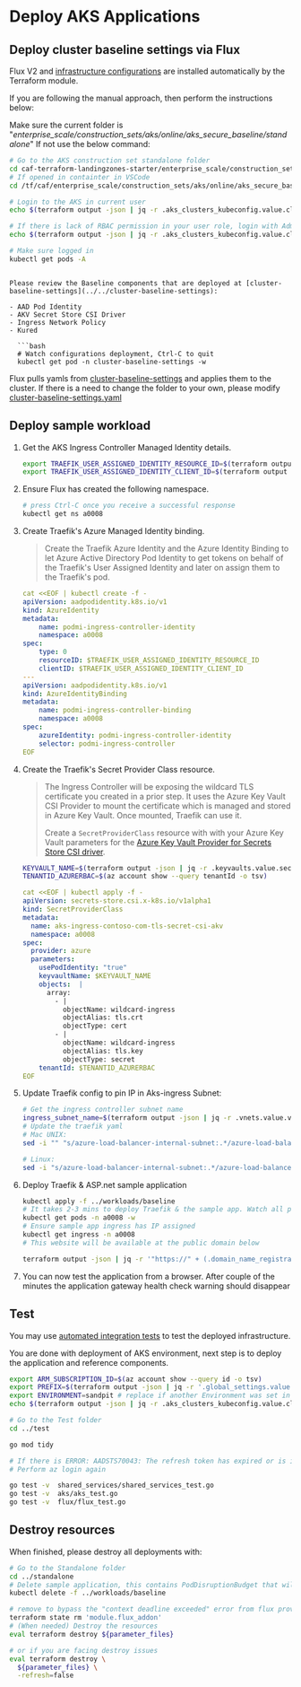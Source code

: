 # Deploy AKS Applications

## Deploy cluster baseline settings via Flux

Flux V2 and [infrastructure configurations](../../cluster-baseline-settings) are installed automatically by the Terraform module.

If you are following the manual approach, then perform the instructions below:

Make sure the current folder is "*enterprise_scale/construction_sets/aks/online/aks_secure_baseline/standalone*"
If not use the below command:
  ```bash
  # Go to the AKS construction set standalone folder
  cd caf-terraform-landingzones-starter/enterprise_scale/construction_sets/aks/online/aks_secure_baseline/standalone
  # If opened in containter in VSCode
  cd /tf/caf/enterprise_scale/construction_sets/aks/online/aks_secure_baseline/standalone
  ```

  ```bash
  # Login to the AKS in current user
  echo $(terraform output -json | jq -r .aks_clusters_kubeconfig.value.cluster_re1.aks_kubeconfig_cmd) | bash

  # If there is lack of RBAC permission in your user role, login with Admin (not recommended for Production)
  echo $(terraform output -json | jq -r .aks_clusters_kubeconfig.value.cluster_re1.aks_kubeconfig_admin_cmd) | bash

  # Make sure logged in
  kubectl get pods -A
  ```
```

Please review the Baseline components that are deployed at [cluster-baseline-settings](../../cluster-baseline-settings):

- AAD Pod Identity
- AKV Secret Store CSI Driver
- Ingress Network Policy
- Kured

  ```bash
  # Watch configurations deployment, Ctrl-C to quit
  kubectl get pod -n cluster-baseline-settings -w
  ```

Flux pulls yamls from [cluster-baseline-settings](../../cluster-baseline-settings) and applies them to the cluster.
If there is a need to change the folder to your own, please modify [cluster-baseline-settings.yaml](../flux/cluster-baseline-settings.yaml)

## Deploy sample workload

1. Get the AKS Ingress Controller Managed Identity details.

    ```bash
    export TRAEFIK_USER_ASSIGNED_IDENTITY_RESOURCE_ID=$(terraform output -json | jq -r .managed_identities.value.ingress.id)
    export TRAEFIK_USER_ASSIGNED_IDENTITY_CLIENT_ID=$(terraform output -json | jq -r .managed_identities.value.ingress.client_id)
    ```

1. Ensure Flux has created the following namespace.

    ```bash
    # press Ctrl-C once you receive a successful response
    kubectl get ns a0008
    ```

1. Create Traefik's Azure Managed Identity binding.

   > Create the Traefik Azure Identity and the Azure Identity Binding to let Azure Active Directory Pod Identity to get tokens on behalf of the Traefik's User Assigned Identity and later on assign them to the Traefik's pod.

    ```yaml
    cat <<EOF | kubectl create -f -
    apiVersion: aadpodidentity.k8s.io/v1
    kind: AzureIdentity
    metadata:
        name: podmi-ingress-controller-identity
        namespace: a0008
    spec:
        type: 0
        resourceID: $TRAEFIK_USER_ASSIGNED_IDENTITY_RESOURCE_ID
        clientID: $TRAEFIK_USER_ASSIGNED_IDENTITY_CLIENT_ID
    ---
    apiVersion: aadpodidentity.k8s.io/v1
    kind: AzureIdentityBinding
    metadata:
        name: podmi-ingress-controller-binding
        namespace: a0008
    spec:
        azureIdentity: podmi-ingress-controller-identity
        selector: podmi-ingress-controller
    EOF
    ```

1. Create the Traefik's Secret Provider Class resource.

   > The Ingress Controller will be exposing the wildcard TLS certificate you created in a prior step. It uses the Azure Key Vault CSI Provider to mount the certificate which is managed and stored in Azure Key Vault. Once mounted, Traefik can use it.
   >
   > Create a `SecretProviderClass` resource with with your Azure Key Vault parameters for the [Azure Key Vault Provider for Secrets Store CSI driver](https://github.com/Azure/secrets-store-csi-driver-provider-azure).

    ```bash
    KEYVAULT_NAME=$(terraform output -json | jq -r .keyvaults.value.secrets.name)
    TENANTID_AZURERBAC=$(az account show --query tenantId -o tsv)
    ```
    ```yaml
    cat <<EOF | kubectl apply -f -
    apiVersion: secrets-store.csi.x-k8s.io/v1alpha1
    kind: SecretProviderClass
    metadata:
      name: aks-ingress-contoso-com-tls-secret-csi-akv
      namespace: a0008
    spec:
      provider: azure
      parameters:
        usePodIdentity: "true"
        keyvaultName: $KEYVAULT_NAME
        objects:  |
          array:
            - |
              objectName: wildcard-ingress
              objectAlias: tls.crt
              objectType: cert
            - |
              objectName: wildcard-ingress
              objectAlias: tls.key
              objectType: secret
        tenantId: $TENANTID_AZURERBAC
    EOF
    ```

2. Update Traefik config to pin IP in Aks-ingress Subnet:
    ```bash
    # Get the ingress controller subnet name
    ingress_subnet_name=$(terraform output -json | jq -r .vnets.value.vnet_aks_re1.subnets.aks_ingress.name)
    # Update the traefik yaml
    # Mac UNIX:
    sed -i "" "s/azure-load-balancer-internal-subnet:.*/azure-load-balancer-internal-subnet:\ ${ingress_subnet_name}/g" ../workloads/baseline/traefik.yaml

    # Linux:
    sed -i "s/azure-load-balancer-internal-subnet:.*/azure-load-balancer-internal-subnet:\ ${ingress_subnet_name}/g" ../workloads/baseline/traefik.yaml
    ```

3. Deploy Traefik & ASP.net sample application

    ```bash
    kubectl apply -f ../workloads/baseline
    # It takes 2-3 mins to deploy Traefik & the sample app. Watch all pods to be provision with, press Ctrl + C to exit from watch:
    kubectl get pods -n a0008 -w
    # Ensure sample app ingress has IP assigned
    kubectl get ingress -n a0008
    # This website will be available at the public domain below

    terraform output -json | jq -r '"https://" + (.domain_name_registrations.value.random_domain.dns_domain_registration_name)'
    ```

4. You can now test the application from a browser. After couple of the minutes the application gateway health check warning should disappear


## Test

You may use [automated integration tests](../../test) to test the deployed infrastructure.

You are done with deployment of AKS environment, next step is to deploy the application and reference components.

```bash
export ARM_SUBSCRIPTION_ID=$(az account show --query id -o tsv)
export PREFIX=$(terraform output -json | jq -r '.global_settings.value.prefixes[0]')
export ENVIRONMENT=sandpit # replace if another Environment was set in the rover, default is sandpit
echo $(terraform output -json | jq -r .aks_clusters_kubeconfig.value.cluster_re1.aks_kubeconfig_admin_cmd) | bash

# Go to the Test folder
cd ../test

go mod tidy

# If there is ERROR: AADSTS70043: The refresh token has expired or is invalid due to sign-in frequency checks by conditional access
# Perform az login again

go test -v  shared_services/shared_services_test.go
go test -v  aks/aks_test.go
go test -v  flux/flux_test.go
```

## Destroy resources

When finished, please destroy all deployments with:

```bash
# Go to the Standalone folder
cd ../standalone
# Delete sample application, this contains PodDisruptionBudget that will block Terraform destroy
kubectl delete -f ../workloads/baseline

# remove to bypass the "context deadline exceeded" error from flux provider
terraform state rm 'module.flux_addon'
# (When needed) Destroy the resources
eval terraform destroy ${parameter_files}

# or if you are facing destroy issues
eval terraform destroy \
  ${parameter_files} \
  -refresh=false
```

